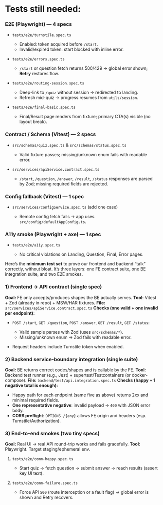 # Tests still needed:

### E2E (Playwright) — 4 specs

* `tests/e2e/turnstile.spec.ts`

  * Enabled: token acquired before `/start`.
  * Invalid/expired token: start blocked with inline error.
* `tests/e2e/errors.spec.ts`

  * `/start` or question fetch returns 500/429 → global error shown; **Retry** restores flow.
* `tests/e2e/routing-session.spec.ts`

  * Deep-link to `/quiz` without session → redirected to landing.
  * Refresh mid-quiz → progress resumes from `utils/session`.
* `tests/e2e/final-basic.spec.ts`

  * Final/Result page renders from fixture; primary CTA(s) visible (no  layout break).

### Contract / Schema (Vitest) — 2 specs

* `src/schemas/quiz.spec.ts` & `src/schemas/status.spec.ts`

  * Valid fixture passes; missing/unknown enum fails with readable error.
* `src/services/apiService.contract.spec.ts`

  * `/start`, `/question`, `/answer`, `/result`, `/status` responses are parsed by Zod; missing required fields are rejected.

### Config fallback (Vitest) — 1 spec

* `src/services/configService.spec.ts` (add one case)

  * Remote config fetch fails → app uses `src/config/defaultAppConfig.ts`.

### A11y smoke (Playwright + axe) — 1 spec

* `tests/e2e/a11y.spec.ts`

  * No critical violations on Landing, Question, Final, Error pages.

Here’s the **minimum test set** to prove our frontend and backend “talk” correctly, without bloat. It’s three layers: one FE contract suite, one BE integration suite, and two E2E smokes.

### 1) Frontend → API contract (single spec)

**Goal:** FE only accepts/produces shapes the BE actually serves.
**Tool:** Vitest + Zod (already in repo) + MSW/HAR fixtures.
**File:** `src/services/apiService.contract.spec.ts`
**Checks (one valid + one invalid per endpoint):**

* `POST /start`, `GET /question`, `POST /answer`, `GET /result`, `GET /status`:

  * Valid sample parses with Zod (uses `src/schemas/*`).
  * Missing/unknown enum → Zod fails with readable error.
* Request headers include Turnstile token when enabled.

### 2) Backend service-boundary integration (single suite)

**Goal:** BE returns correct codes/shapes and is callable by the FE.
**Tool:** Backend test runner (e.g., Jest) + supertest/Testcontainers (or docker-compose).
**File:** `backend/test/api.integration.spec.ts`
**Checks (happy + 1 negative total is enough):**

* Happy path for each endpoint (same five as above) returns 2xx and minimal required fields.
* **One representative negative**: invalid payload → `400` with JSON error body.
* **CORS preflight**: `OPTIONS /{any}` allows FE origin and headers (esp. Turnstile/Authorization).

### 3) End-to-end smokes (two tiny specs)

**Goal:** Real UI → real API round-trip works and fails gracefully.
**Tool:** Playwright. Target staging/ephemeral env.

1. `tests/e2e/comm-happy.spec.ts`

   * Start quiz → fetch question → submit answer → reach results (assert key UI text).
2. `tests/e2e/comm-failure.spec.ts`

   * Force API `500` (route interception or a fault flag) → global error is shown and Retry recovers.
